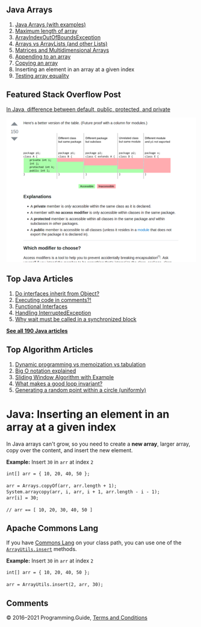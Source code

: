 



## Java Arrays

1.  [Java Arrays (with examples)](arrays.html)
2.  [Maximum length of array](array-maximum-length.html)
3.  [ArrayIndexOutOfBoundsException](arrayindexoutofboundsexception.html)
4.  [Arrays vs ArrayLists (and other Lists)](array-vs-arraylist.html)
5.  [Matrices and Multidimensional Arrays](matrices-and-multidimensional-arrays.html)
6.  [Appending to an array](array-append.html)
7.  [Copying an array](array-copy.html)
8.  Inserting an element in an array at a given index
9.  [Testing array equality](testing-array-equality.html)

## Featured Stack Overflow Post

[In Java, difference between default, public, protected, and private](https://stackoverflow.com/a/33627846/276052)

[<img src="../images/so-featured-33627846.png" alt="StackOverflow screenshot thumbnail" class="screenshot" />](https://stackoverflow.com/a/33627846/276052)



## Top Java Articles

1.  [Do interfaces inherit from Object?](do-interfaces-inherit-from-object.html)
2.  [Executing code in comments?!](executing-code-in-comments.html)
3.  [Functional Interfaces](functional-interfaces.html)
4.  [Handling InterruptedException](handling-interrupted-exceptions.html)
5.  [Why wait must be called in a synchronized block](why-wait-must-be-in-synchronized.html)

[**See all 190 Java articles**](index.html)

## Top Algorithm Articles

1.  [Dynamic programming vs memoization vs tabulation](../dynamic-programming-vs-memoization-vs-tabulation.html)
2.  [Big O notation explained](../big-o-notation-explained.html)
3.  [Sliding Window Algorithm with Example](../sliding-window-example.html)
4.  [What makes a good loop invariant?](../what-makes-a-good-loop-invariant.html)
5.  [Generating a random point within a circle (uniformly)](../random-point-within-circle.html)

# Java: Inserting an element in an array at a given index

In Java arrays can't grow, so you need to create a **new array**, larger array, copy over the content, and insert the new element.

**Example:** Insert `30` in `arr` at index `2`

    int[] arr = { 10, 20, 40, 50 };

    arr = Arrays.copyOf(arr, arr.length + 1);
    System.arraycopy(arr, i, arr, i + 1, arr.length - i - 1);
    arr[i] = 30;

    // arr == [ 10, 20, 30, 40, 50 ]

## Apache Commons Lang

If you have [Commons Lang](https://commons.apache.org/proper/commons-lang/) on your class path, you can use one of the [`ArrayUtils.insert`](https://commons.apache.org/proper/commons-lang/apidocs/org/apache/commons/lang3/ArrayUtils.html#insert-int-int:A-int...-) methods.

**Example:** Insert `30` in `arr` at index `2`

    int[] arr = { 10, 20, 40, 50 };

    arr = ArrayUtils.insert(2, arr, 30);

## Comments



© 2016–2021 Programming.Guide, [Terms and Conditions](../terms-and-conditions.html)
